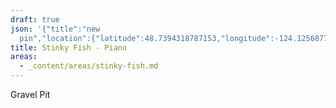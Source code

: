 ```yaml
---
draft: true
json: '{"title":"new
  pin","location":{"latitude":48.7394318787153,"longitude":-124.12568779842381,"elevation":256.953378068944},"view":{"latitude":48.740627299662464,"longitude":-124.09478882298711,"height":1874.3650617511114,"heading":265.527408738562,"pitch":-25.094899872123996,"roll":0.01488196362912638}}'
title: Stinky Fish - Piano
areas:
  - _content/areas/stinky-fish.md
---
```

Gravel Pit